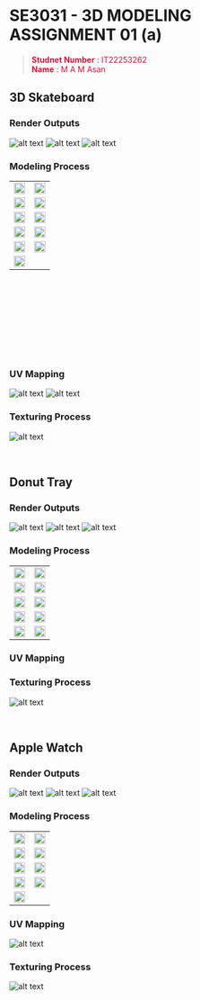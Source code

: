 # SE3031 - 3D MODELING ASSIGNMENT 01 (a)

><span style="color : crimson">**Studnet Number** : IT22253262<br/> **Name** : M A M Asan</span>

## **3D Skateboard**

### **Render Outputs**
![alt text](<01. 3D Skateboard/RenderOutputs/01.png>)
![alt text](<01. 3D Skateboard/RenderOutputs/02.png>)
![alt text](<01. 3D Skateboard/RenderOutputs/03.png>)

### **Modeling Process**

<table>
  <tr>
    <td><img src="01. 3D Skateboard/Modeling Process/3D Skateboard Modeling (2).png" width="100%"></td>
    <td><img src="01. 3D Skateboard/Modeling Process/3D Skateboard Modeling (3).png" width="100%"></td>
  </tr>
  <tr>
    <td><img src="01. 3D Skateboard/Modeling Process/3D Skateboard Modeling (4).png" width="100%"></td>
    <td><img src="01. 3D Skateboard/Modeling Process/3D Skateboard Modeling (5).png" width="100%"></td>
  </tr>
  <tr>
    <td><img src="01. 3D Skateboard/Modeling Process/3D Skateboard Modeling (6).png" width="100%"></td>
    <td><img src="01. 3D Skateboard/Modeling Process/3D Skateboard Modeling (7).png" width="100%"></td>
  </tr>
  <tr>
    <td><img src="01. 3D Skateboard/Modeling Process/3D Skateboard Modeling (8).png" width="100%"></td>
    <td><img src="01. 3D Skateboard/Modeling Process/3D Skateboard Modeling (9).png" width="100%"></td>
  </tr>
  <tr>
    <td><img src="01. 3D Skateboard/Modeling Process/3D Skateboard Modeling (10).png" width="100%"></td>
    <td><img src="01. 3D Skateboard/Modeling Process/3D Skateboard Modeling (11).png" width="100%"></td>
  </tr>
  <tr>
    <td><img src="01. 3D Skateboard/Modeling Process/3D Skateboard Modeling (12).png" width="100%"></td>
    <td></td>
  </tr>
</table>

<br/>
<br/>
<br/>
<br/>
<br/>
<br/>
<br/>
<br/>

### **UV Mapping**
![alt text](<01. 3D Skateboard/UV Mapping/Skateboard UV Map & Texturing (2).png>)
![alt text](<01. 3D Skateboard/UV Mapping/Skateboard UV Map & Texturing(1).png>)

### **Texturing Process**
![alt text](<01. 3D Skateboard/Texturing Process/Skateboard Texturing.png>)

<br/>

## **Donut Tray**

### **Render Outputs**
![alt text](<02. Donut tray/RenderOutputs/01.png>)
![alt text](<02. Donut tray/RenderOutputs/02.png>)
![alt text](<02. Donut tray/RenderOutputs/03.png>)

### **Modeling Process**

<table>
  <tr>
    <td><img src="02. Donut tray/Modeling Process/Donut Tray Modelling (1).png" width="100%"></td>
    <td><img src="02. Donut tray/Modeling Process/Donut Tray Modelling (2).png" width="100%"></td>
  </tr>
  <tr>
    <td><img src="02. Donut tray/Modeling Process/Donut Tray Modelling (3).png" width="100%"></td>
    <td><img src="02. Donut tray/Modeling Process/Donut Tray Modelling (4).png" width="100%"></td>
  </tr>
  <tr>
    <td><img src="02. Donut tray/Modeling Process/Donut Tray Modelling (5).png" width="100%"></td>
    <td><img src="02. Donut tray/Modeling Process/Donut Tray Modelling (8).png" width="100%"></td>
  </tr>
  <tr>
    <td><img src="02. Donut tray/Modeling Process/Donut Tray Modelling (9).png" width="100%"></td>
    <td><img src="02. Donut tray/Modeling Process/Donut Tray Modelling (10).png" width="100%"></td>
  </tr>
  <tr>
    <td><img src="02. Donut tray/Modeling Process/Donut Tray Modelling (11).png" width="100%"></td>
    <td><img src="02. Donut tray/Modeling Process/Donut Tray Modelling (12).png" width="100%"></td>
  </tr>
</table>


### **UV Mapping**

### **Texturing Process**
![alt text](<02. Donut tray/Texturing Process/Doghnut Texturing.png>)

<br/>

## **Apple Watch**

### **Render Outputs**
![alt text](<03. Apple Watch/RenderOutputs/03.png>)
![alt text](<03. Apple Watch/RenderOutputs/02.png>)
![alt text](<03. Apple Watch/RenderOutputs/01.png>)

### **Modeling Process**

<table>
  <tr>
    <td><img src="03. Apple Watch/Modeling Process/Apple Watch Modelling (1).png" width="100%"></td>
    <td><img src="03. Apple Watch/Modeling Process/Apple Watch Modelling (2).png" width="100%"></td>
  </tr>
  <tr>
    <td><img src="03. Apple Watch/Modeling Process/Apple Watch Modelling (3).png" width="100%"></td>
    <td><img src="03. Apple Watch/Modeling Process/Apple Watch Modelling (4).png" width="100%"></td>
  </tr>
  <tr>
    <td><img src="03. Apple Watch/Modeling Process/Apple Watch Modelling (5).png" width="100%"></td>
    <td><img src="03. Apple Watch/Modeling Process/Apple Watch Modelling (6).png" width="100%"></td>
  </tr>
  <tr>
    <td><img src="03. Apple Watch/Modeling Process/Apple Watch Modelling (7).png" width="100%"></td>
    <td><img src="03. Apple Watch/Modeling Process/Apple Watch Modelling (8).png" width="100%"></td>
  </tr>
  <tr>
    <td><img src="03. Apple Watch/Modeling Process/Apple Watch Modelling (9).png" width="100%"></td>
    <td></td>
  </tr>
</table>


### **UV Mapping**
![alt text](<03. Apple Watch/UV Mapping/Watch UV Map & Texturing.png>)

### **Texturing Process**
![alt text](<03. Apple Watch/Texturing Process/Wacth Texturing.png>)
